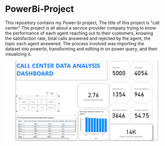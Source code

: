 # PowerBi-Project
This repository contains my Power-bi project, The title of this project is "call center" The project is all about a service provider company trying to know the performance of each agent reaching out to their customers, knowing the satisfaction rate, total calls answered and rejected by the agent, the topic each agent answered.
The process involved was importing the dataset into powerbi, transforming and editing in on power query, and then visualizing it.

![Call center Dashboard](Call_center_dashboard.png)

